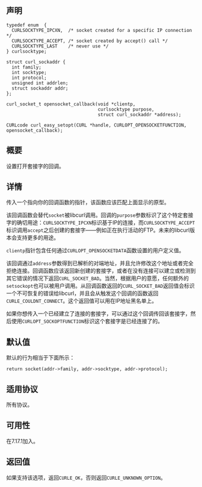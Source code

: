 ## 声明

```
typedef enum  {
  CURLSOCKTYPE_IPCXN,  /* socket created for a specific IP connection */
  CURLSOCKTYPE_ACCEPT, /* socket created by accept() call */
  CURLSOCKTYPE_LAST    /* never use */
} curlsocktype;
 
struct curl_sockaddr {
  int family;
  int socktype;
  int protocol;
  unsigned int addrlen;
  struct sockaddr addr;
};
 
curl_socket_t opensocket_callback(void *clientp,
                                  curlsocktype purpose,
                                  struct curl_sockaddr *address);
 
CURLcode curl_easy_setopt(CURL *handle, CURLOPT_OPENSOCKETFUNCTION, opensocket_callback);
```

## 概要

设置打开套接字的回调。

## 详情

传入一个指向你的回调函数的指针，该函数应该匹配上面显示的原型。

该回调函数会替代`socket`被libcurl调用。回调的`purpose`参数标识了这个特定套接字的确切用途：`CURLSOCKTYPE_IPCXN`标识基于IP的连接，而`CURLSOCKTYPE_ACCEPT`标识调用`accept`之后创建的套接字——例如正在执行活动的FTP。未来的libcurl版本会支持更多的用途。

`clientp`指针包含任何通过`CURLOPT_OPENSOCKETDATA`函数设置的用户定义值。

该回调通过`address`参数得到已解析的对端地址，并且允许修改这个地址或者完全拒绝连接。回调函数应该返回新创建的套接字，或者在没有连接可以建立或检测到其它错误的情况下返回`CURL_SOCKET_BAD`。当然，根据用户的意愿，任何额外的`setsockopt`也可以被用户调用。从回调函数返回的`CURL_SOCKET_BAD`返回值会标识一个不可恢复的错误给libcurl，并且会从触发这个回调的函数返回`CURLE_COULDNT_CONNECT`。这个返回值可以用在IP地址黑名单上。

如果你想传入一个已经建立了连接的套接字，可以通过这个回调传回该套接字，然后使用`CURLOPT_SOCKOPTFUNCTION`标识这个套接字是已经连接了的。

## 默认值

默认的行为相当于下面所示：

```
return socket(addr->family, addr->socktype, addr->protocol);
```

## 适用协议

所有协议。

## 可用性

在7.17.1加入。

## 返回值

如果支持该选项，返回`CURLE_OK`，否则返回`CURLE_UNKNOWN_OPTION`。